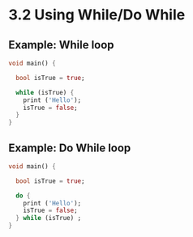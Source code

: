 # 3.2 Using While/Do While


## Example: While loop

```dart
void main() {

  bool isTrue = true;

  while (isTrue) {
    print ('Hello');
    isTrue = false;
  }
}

```

## Example: Do While loop

```dart
void main() {

  bool isTrue = true;

  do {
    print ('Hello');
    isTrue = false;
  } while (isTrue) ;
}
```

